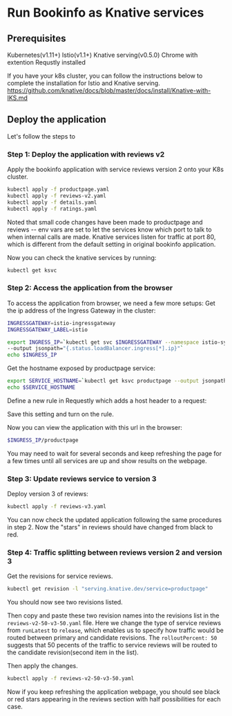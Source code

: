 # Run Bookinfo as Knative services

## Prerequisites
Kubernetes(v1.11+)
Istio(v1.1+)
Knative serving(v0.5.0)
Chrome with extention Requstly installed

If you have your k8s cluster, you can follow the instructions below to complete the installation for Istio and Knative serving.
https://github.com/knative/docs/blob/master/docs/install/Knative-with-IKS.md

## Deploy the application
Let's follow the steps to 

### Step 1: Deploy the application with reviews v2
Apply the bookinfo application with service reviews version 2 onto your K8s cluster.
```bash
kubectl apply -f productpage.yaml
kubectl apply -f reviews-v2.yaml
kubectl apply -f details.yaml
kubectl apply -f ratings.yaml
```

Noted that small code changes have been made to productpage and reviews -- env vars are set to let the services know which port to talk to when internal calls are made. Knative services listen for traffic at port 80, which is different from the default setting in original bookinfo application.

Now you can check the knative services by running:
```bash
kubectl get ksvc
```

### Step 2: Access the application from the browser
To access the application from browser, we need a few more setups:
Get the ip address of the Ingress Gateway in the cluster:
```bash
INGRESSGATEWAY=istio-ingressgateway
INGRESSGATEWAY_LABEL=istio

export INGRESS_IP=`kubectl get svc $INGRESSGATEWAY --namespace istio-system \
--output jsonpath="{.status.loadBalancer.ingress[*].ip}"`
echo $INGRESS_IP
```

Get the hostname exposed by productpage service:
```bash
export SERVICE_HOSTNAME=`kubectl get ksvc productpage --output jsonpath="{.status.domain}"`
echo $SERVICE_HOSTNAME
```

Define a new rule in Requestly which adds a host header to a request:

Save this setting and turn on the rule.

Now you can view the application with this url in the browser:
```bash
$INGRESS_IP/productpage
```

You may need to wait for several seconds and keep refreshing the page for a few times until all services are up and show results on the webpage.

### Step 3: Update reviews service to version 3
Deploy version 3 of reviews:
```bash
kubectl apply -f reviews-v3.yaml
```

You can now check the updated application following the same procedures in step 2.
Now the "stars" in reviews should have changed from black to red.

### Step 4: Traffic splitting between reviews version 2 and version 3
Get the revisions for service reviews.
```bash
kubectl get revision -l "serving.knative.dev/service=productpage"
```
You should now see two revisions listed.

Then copy and paste these two revision names into the revisions list in the `reviews-v2-50-v3-50.yaml` file. Here we change the type of service reviews from `runLatest` to `release`, which enables us to specify how traffic would be routed between primary and candidate revisions.
The `rolloutPercent: 50` suggests that 50 pecents of the traffic to service reviews will be routed to the candidate revision(second item in the list).

Then apply the changes.
```bash
kubectl apply -f reviews-v2-50-v3-50.yaml
```

Now if you keep refreshing the application webpage, you should see black or red stars appearing in the reviews section with half possibilities for each case.